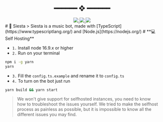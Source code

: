 <h2 align="center"> ━━━━━━  ❖  ━━━━━━ </h2>

<div align="center">
   <a href="https://github.com/itsjon4s/SiestaRewrite/stargazers">
      <img src="https://img.shields.io/github/stars/yJon4ss/SiestaRewrite?color=%23ffb29b&labelColor=%23101415&style=for-the-badge">
   </a>
   <a href="https://github.com/itsjon4s/SiestaRewrite/network/members/">
      <img src="https://img.shields.io/github/forks/itsjon4s/SiestaRewrite?color=%23A2B7EE&labelColor=%23101415&style=for-the-badge">
   </a>
   <a href="https://github.com/itsjon4s/SiestaRewrite/">
      <img src="https://img.shields.io/github/repo-size/itsjon4s/SiestaRewrite?color=%23ee6a70&labelColor=%23101415&style=for-the-badge">
   </a>
</div>
# 🐬 Siesta
> Siesta is a music bot, made with [TypeScript](https://www.typescriptlang.org/) and [Node.js](https://nodejs.org/)
# **💻 Self Hosting**

- `1.` Install node 16.9.x or higher
- `2.` Run on your terminal
```bash
npm i -g yarn
yarn
```
- `3.` Fill the `config.ts.example` and rename it to `config.ts`
- `4.` To turn on the bot just run 
```bash
yarn build && yarn start
```
> We won't give support for selfhosted instances, you need to know how to troubleshoot the issues yourself. We tried to make the selfhost process as painless as possible, but it is impossible to know all the different issues you may find.